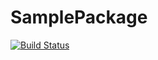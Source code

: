 # SamplePackage

[![Build Status](https://travis-ci.org/Aerlinger/SamplePackage.jl.svg?branch=master)](https://travis-ci.org/Aerlinger/SamplePackage.jl)
